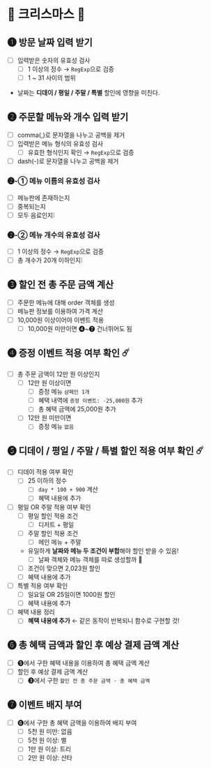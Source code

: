 # 🎄 크리스마스 🎄

## ➊ 방문 날짜 입력 받기
- [ ] 입력받은 숫자의 유효성 검사
    - [ ] 1 이상의 정수 → `RegExp`으로 검증
    - [ ] 1 ~ 31 사이의 범위
- 날짜는 **디데이 / 평일 / 주말 / 특별** 할인에 영향을 미친다.

## ➋ 주문할 메뉴와 개수 입력 받기
- [ ] comma(,)로 문자열을 나누고 공백을 제거
- [ ] 입력받은 메뉴 형식의 유효성 검사
    - [ ] 유효한 형식인지 확인 → `RegExp`으로 검증
- [ ] dash(-)로 문자열을 나누고 공백을 제거

### ➋-① 메뉴 이름의 유효성 검사
- [ ] 메뉴판에 존재하는지
- [ ] 중복되는지
- [ ] 모두 음료인지❕

### ➋-② 메뉴 개수의 유효성 검사
- [ ] 1 이상의 정수 → `RegExp`으로 검증
- [ ] 총 개수가 20개 이하인지❕

## ➌ 할인 전 총 주문 금액 계산
- [ ] 주문한 메뉴에 대해 order 객체를 생성
- [ ] 메뉴판 정보를 이용하여 가격 계산
- [ ] 10,000원 이상이어야 이벤트 적용
    - [ ] 10,000원 미만이면 ➍~➐ 건너뛰어도 됨

## ➍ 증정 이벤트 적용 여부 확인 ☄️
- [ ] 총 주문 금액이 12만 원 이상인지
    - [ ] 12만 원 이상이면
        - [ ] 증정 메뉴 `샴페인 1개`
        - [ ] 혜택 내역에 `증정 이벤트: -25,000원` 추가
        - [ ] 총 혜택 금액에 25,000원 추가
    - [ ] 12만 원 미만이면
        - [ ] 증정 메뉴 `없음`

## ➎ **디데이 / 평일 / 주말 / 특별** 할인 적용 여부 확인 ☄️
- [ ] 디데이 적용 여부 확인
    - [ ] 25 이하의 정수
        - [ ] `day * 100 + 900` 계산
        - [ ] 혜택 내용에 추가
- [ ] 평일 OR 주말 적용 여부 확인
    - [ ] 평일 할인 적용 조건
        - [ ] 디저트 + 평일
    - [ ] 주말 할인 적용 조건
        - [ ] 메인 메뉴 + 주말
    - 유일하게 **날짜와 메뉴 두 조건이 부합**해야 할인 받을 수 있음!
        - [ ] 날짜 객체와 메뉴 객체를 따로 생성할까 💭
    - [ ] 조건이 맞으면 2,023원 할인
    - [ ] 혜택 내용에 추가
- [ ] 특별 적용 여부 확인
    - [ ] 일요일 OR 25일이면 1000원 할인
    - [ ] 혜택 내용에 추가
- [ ] 혜택 내용 정리
    - [ ] **혜택 내용에 추가** ← 같은 동작이 반복되니 함수로 구현할 것!

## ➏ 총 혜택 금액과 할인 후 예상 결제 금액 계산
- [ ] ➎에서 구한 혜택 내용을 이용하여 총 혜택 금액 계산
- [ ] 할인 후 예상 결제 금액 계산
    - [ ] ➌에서 구한 `할인 전 총 주문 금액 - 총 혜택 금액`

## ➐ 이벤트 배지 부여
- [ ] ➏에서 구한 총 혜택 금액을 이용하여 배지 부여
    - [ ] 5천 원 미만: 없음
    - [ ] 5천 원 이상: 별
    - [ ] 1만 원 이상: 트리
    - [ ] 2만 원 이상: 산타
